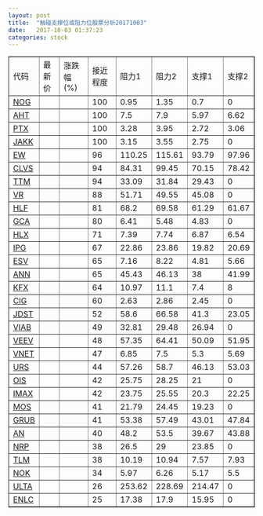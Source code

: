 ```yaml
---
layout: post
title:  "触碰支撑位或阻力位股票分析20171003"
date:   2017-10-03 01:37:23
categories: stock
---
```

<script type="text/javascript">
var stockList = []
stockList.push('gb_nog');
stockList.push('gb_aht');
stockList.push('gb_ptx');
stockList.push('gb_jakk');
stockList.push('gb_ew');
stockList.push('gb_clvs');
stockList.push('gb_ttm');
stockList.push('gb_vr');
stockList.push('gb_hlf');
stockList.push('gb_gca');
stockList.push('gb_hlx');
stockList.push('gb_ipg');
stockList.push('gb_esv');
stockList.push('gb_ann');
stockList.push('gb_kfx');
stockList.push('gb_cig');
stockList.push('gb_jdst');
stockList.push('gb_viab');
stockList.push('gb_veev');
stockList.push('gb_vnet');
stockList.push('gb_urs');
stockList.push('gb_ois');
stockList.push('gb_imax');
stockList.push('gb_mos');
stockList.push('gb_grub');
stockList.push('gb_an');
stockList.push('gb_nrp');
stockList.push('gb_tlm');
stockList.push('gb_nok');
stockList.push('gb_ulta');
stockList.push('gb_enlc');
</script>
<table border="1">
 <tr>
 <td>代码</td>
 <td>最新价</td>
 <td>涨跌幅(%)</td>
 <td>接近程度</td>
 <td>阻力1</td>
 <td>阻力2</td>
 <td>支撑1</td>
 <td>支撑2</td>
</tr>
  <tr id="nog" class="red">
  <td><a href="http://stock.finance.sina.com.cn/usstock/quotes/NOG.html" target="_blank">NOG</a></td><td></td><td></td><td>100</td><td>0.95</td><td>1.35</td><td>0.7</td><td>0</td></tr>
  <tr id="aht" class="green">
  <td><a href="http://stock.finance.sina.com.cn/usstock/quotes/AHT.html" target="_blank">AHT</a></td><td></td><td></td><td>100</td><td>7.5</td><td>7.9</td><td>5.97</td><td>6.62</td></tr>
  <tr id="ptx" class="green">
  <td><a href="http://stock.finance.sina.com.cn/usstock/quotes/PTX.html" target="_blank">PTX</a></td><td></td><td></td><td>100</td><td>3.28</td><td>3.95</td><td>2.72</td><td>3.06</td></tr>
  <tr id="jakk" class="red">
  <td><a href="http://stock.finance.sina.com.cn/usstock/quotes/JAKK.html" target="_blank">JAKK</a></td><td></td><td></td><td>100</td><td>3.15</td><td>3.55</td><td>2.75</td><td>0</td></tr>
  <tr id="ew" class="red">
  <td><a href="http://stock.finance.sina.com.cn/usstock/quotes/EW.html" target="_blank">EW</a></td><td></td><td></td><td>96</td><td>110.25</td><td>115.61</td><td>93.79</td><td>97.96</td></tr>
  <tr id="clvs" class="green">
  <td><a href="http://stock.finance.sina.com.cn/usstock/quotes/CLVS.html" target="_blank">CLVS</a></td><td></td><td></td><td>94</td><td>84.31</td><td>99.45</td><td>70.15</td><td>78.42</td></tr>
  <tr id="ttm" class="red">
  <td><a href="http://stock.finance.sina.com.cn/usstock/quotes/TTM.html" target="_blank">TTM</a></td><td></td><td></td><td>94</td><td>33.09</td><td>31.84</td><td>29.43</td><td>0</td></tr>
  <tr id="vr" class="red">
  <td><a href="http://stock.finance.sina.com.cn/usstock/quotes/VR.html" target="_blank">VR</a></td><td></td><td></td><td>88</td><td>51.71</td><td>49.55</td><td>45.08</td><td>0</td></tr>
  <tr id="hlf" class="red">
  <td><a href="http://stock.finance.sina.com.cn/usstock/quotes/HLF.html" target="_blank">HLF</a></td><td></td><td></td><td>81</td><td>68.2</td><td>69.58</td><td>61.29</td><td>61.67</td></tr>
  <tr id="gca" class="green">
  <td><a href="http://stock.finance.sina.com.cn/usstock/quotes/GCA.html" target="_blank">GCA</a></td><td></td><td></td><td>80</td><td>6.41</td><td>5.48</td><td>4.83</td><td>0</td></tr>
  <tr id="hlx" class="green">
  <td><a href="http://stock.finance.sina.com.cn/usstock/quotes/HLX.html" target="_blank">HLX</a></td><td></td><td></td><td>71</td><td>7.39</td><td>7.74</td><td>6.87</td><td>6.54</td></tr>
  <tr id="ipg" class="green">
  <td><a href="http://stock.finance.sina.com.cn/usstock/quotes/IPG.html" target="_blank">IPG</a></td><td></td><td></td><td>67</td><td>22.86</td><td>23.86</td><td>19.82</td><td>20.69</td></tr>
  <tr id="esv" class="green">
  <td><a href="http://stock.finance.sina.com.cn/usstock/quotes/ESV.html" target="_blank">ESV</a></td><td></td><td></td><td>65</td><td>7.16</td><td>8.22</td><td>4.81</td><td>5.66</td></tr>
  <tr id="ann" class="red">
  <td><a href="http://stock.finance.sina.com.cn/usstock/quotes/ANN.html" target="_blank">ANN</a></td><td></td><td></td><td>65</td><td>45.43</td><td>46.13</td><td>38</td><td>41.99</td></tr>
  <tr id="kfx" class="green">
  <td><a href="http://stock.finance.sina.com.cn/usstock/quotes/KFX.html" target="_blank">KFX</a></td><td></td><td></td><td>64</td><td>10.97</td><td>11.1</td><td>7.4</td><td>8</td></tr>
  <tr id="cig" class="green">
  <td><a href="http://stock.finance.sina.com.cn/usstock/quotes/CIG.html" target="_blank">CIG</a></td><td></td><td></td><td>60</td><td>2.63</td><td>2.86</td><td>2.45</td><td>0</td></tr>
  <tr id="jdst" class="red">
  <td><a href="http://stock.finance.sina.com.cn/usstock/quotes/JDST.html" target="_blank">JDST</a></td><td></td><td></td><td>52</td><td>58.6</td><td>66.58</td><td>41.3</td><td>23.05</td></tr>
  <tr id="viab" class="green">
  <td><a href="http://stock.finance.sina.com.cn/usstock/quotes/VIAB.html" target="_blank">VIAB</a></td><td></td><td></td><td>49</td><td>32.81</td><td>29.48</td><td>26.94</td><td>0</td></tr>
  <tr id="veev" class="red">
  <td><a href="http://stock.finance.sina.com.cn/usstock/quotes/VEEV.html" target="_blank">VEEV</a></td><td></td><td></td><td>48</td><td>57.35</td><td>64.41</td><td>50.09</td><td>51.95</td></tr>
  <tr id="vnet" class="green">
  <td><a href="http://stock.finance.sina.com.cn/usstock/quotes/VNET.html" target="_blank">VNET</a></td><td></td><td></td><td>47</td><td>6.85</td><td>7.5</td><td>5.3</td><td>5.69</td></tr>
  <tr id="urs" class="green">
  <td><a href="http://stock.finance.sina.com.cn/usstock/quotes/URS.html" target="_blank">URS</a></td><td></td><td></td><td>44</td><td>57.26</td><td>58.7</td><td>46.13</td><td>53.03</td></tr>
  <tr id="ois" class="red">
  <td><a href="http://stock.finance.sina.com.cn/usstock/quotes/OIS.html" target="_blank">OIS</a></td><td></td><td></td><td>42</td><td>25.75</td><td>28.25</td><td>21</td><td>0</td></tr>
  <tr id="imax" class="green">
  <td><a href="http://stock.finance.sina.com.cn/usstock/quotes/IMAX.html" target="_blank">IMAX</a></td><td></td><td></td><td>42</td><td>23.75</td><td>25.55</td><td>20.3</td><td>22.25</td></tr>
  <tr id="mos" class="red">
  <td><a href="http://stock.finance.sina.com.cn/usstock/quotes/MOS.html" target="_blank">MOS</a></td><td></td><td></td><td>41</td><td>21.79</td><td>24.45</td><td>19.23</td><td>0</td></tr>
  <tr id="grub" class="green">
  <td><a href="http://stock.finance.sina.com.cn/usstock/quotes/GRUB.html" target="_blank">GRUB</a></td><td></td><td></td><td>41</td><td>53.38</td><td>57.49</td><td>43.01</td><td>47.84</td></tr>
  <tr id="an" class="red">
  <td><a href="http://stock.finance.sina.com.cn/usstock/quotes/AN.html" target="_blank">AN</a></td><td></td><td></td><td>40</td><td>48.2</td><td>53.5</td><td>39.67</td><td>43.88</td></tr>
  <tr id="nrp" class="green">
  <td><a href="http://stock.finance.sina.com.cn/usstock/quotes/NRP.html" target="_blank">NRP</a></td><td></td><td></td><td>38</td><td>26.5</td><td>29</td><td>23.85</td><td>0</td></tr>
  <tr id="tlm" class="green">
  <td><a href="http://stock.finance.sina.com.cn/usstock/quotes/TLM.html" target="_blank">TLM</a></td><td></td><td></td><td>38</td><td>10.19</td><td>10.94</td><td>7.57</td><td>7.93</td></tr>
  <tr id="nok" class="green">
  <td><a href="http://stock.finance.sina.com.cn/usstock/quotes/NOK.html" target="_blank">NOK</a></td><td></td><td></td><td>34</td><td>5.97</td><td>6.26</td><td>5.17</td><td>5.5</td></tr>
  <tr id="ulta" class="red">
  <td><a href="http://stock.finance.sina.com.cn/usstock/quotes/ULTA.html" target="_blank">ULTA</a></td><td></td><td></td><td>26</td><td>253.62</td><td>228.69</td><td>214.47</td><td>0</td></tr>
  <tr id="enlc" class="red">
  <td><a href="http://stock.finance.sina.com.cn/usstock/quotes/ENLC.html" target="_blank">ENLC</a></td><td></td><td></td><td>25</td><td>17.38</td><td>17.9</td><td>15.95</td><td>0</td></tr>
</table>
